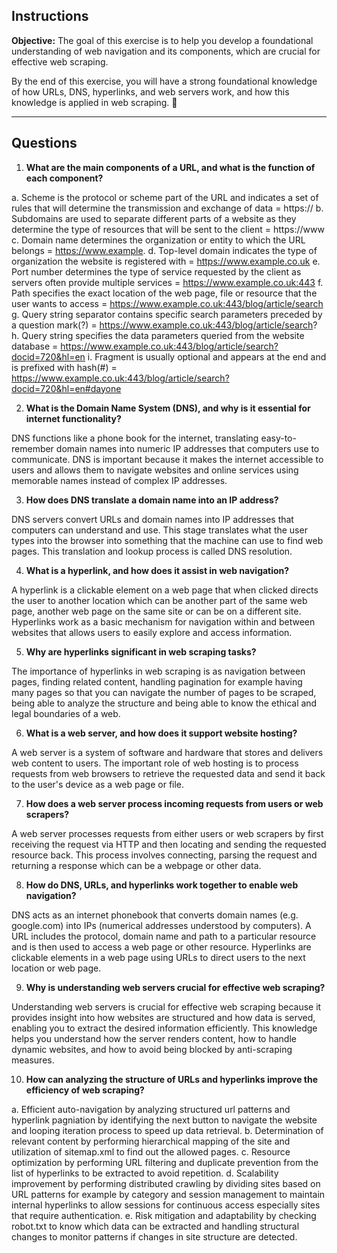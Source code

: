 ## **Instructions**  
**Objective:** The goal of this exercise is to help you develop a foundational understanding of web navigation and its components, which are crucial for effective web scraping.

By the end of this exercise, you will have a strong foundational knowledge of how URLs, DNS, hyperlinks, and web servers work, and how this knowledge is applied in web scraping. 🚀  

---

## **Questions**  
1. **What are the main components of a URL, and what is the function of each component?**  

a. Scheme is the protocol or scheme part of the URL and indicates a set of rules that will determine the transmission and exchange of data = https://
b. Subdomains are used to separate different parts of a website as they determine the type of resources that will be sent to the client = https://www
c. Domain name determines the organization or entity to which the URL belongs = https://www.example.
d. Top-level domain indicates the type of organization the website is registered with = https://www.example.co.uk
e. Port number determines the type of service requested by the client as servers often provide multiple services = https://www.example.co.uk:443
f. Path specifies the exact location of the web page, file or resource that the user wants to access = https://www.example.co.uk:443/blog/article/search
g. Query string separator contains specific search parameters preceded by a question mark(?) = https://www.example.co.uk:443/blog/article/search?
h. Query string specifies the data parameters queried from the website database = https://www.example.co.uk:443/blog/article/search?docid=720&hl=en
i. Fragment is usually optional and appears at the end and is prefixed with hash(#) = https://www.example.co.uk:443/blog/article/search?docid=720&hl=en#dayone

2. **What is the Domain Name System (DNS), and why is it essential for internet functionality?**  

DNS functions like a phone book for the internet, translating easy-to-remember domain names into numeric IP addresses that computers use to communicate. DNS is important because it makes the internet accessible to users and allows them to navigate websites and online services using memorable names instead of complex IP addresses.

3. **How does DNS translate a domain name into an IP address?**  

 DNS servers convert URLs and domain names into IP addresses that computers can understand and use. This stage translates what the user types into the browser into something that the machine can use to find web pages. This translation and lookup process is called DNS resolution.

4. **What is a hyperlink, and how does it assist in web navigation?**  

A hyperlink is a clickable element on a web page that when clicked directs the user to another location which can be another part of the same web page, another web page on the same site or can be on a different site. Hyperlinks work as a basic mechanism for navigation within and between websites that allows users to easily explore and access information.

5. **Why are hyperlinks significant in web scraping tasks?**  

The importance of hyperlinks in web scraping is as navigation between pages, finding related content, handling pagination for example having many pages so that you can navigate the number of pages to be scraped, being able to analyze the structure and being able to know the ethical and legal boundaries of a web.

6. **What is a web server, and how does it support website hosting?**  

A web server is a system of software and hardware that stores and delivers web content to users. The important role of web hosting is to process requests from web browsers to retrieve the requested data and send it back to the user's device as a web page or file.

7. **How does a web server process incoming requests from users or web scrapers?**  

A web server processes requests from either users or web scrapers by first receiving the request via HTTP and then locating and sending the requested resource back. This process involves connecting, parsing the request and returning a response which can be a webpage or other data.

8. **How do DNS, URLs, and hyperlinks work together to enable web navigation?**  

DNS acts as an internet phonebook that converts domain names (e.g. google.com) into IPs (numerical addresses understood by computers). A URL includes the protocol, domain name and path to a particular resource and is then used to access a web page or other resource. Hyperlinks are clickable elements in a web page using URLs to direct users to the next location or web page.

9. **Why is understanding web servers crucial for effective web scraping?**  

Understanding web servers is crucial for effective web scraping because it provides insight into how websites are structured and how data is served, enabling you to extract the desired information efficiently. This knowledge helps you understand how the server renders content, how to handle dynamic websites, and how to avoid being blocked by anti-scraping measures.

10. **How can analyzing the structure of URLs and hyperlinks improve the efficiency of web scraping?**  

a. Efficient auto-navigation by analyzing structured url patterns and hyperlink pagniation by identifying the next button to navigate the website and looping iteration process to speed up data retrieval.
b. Determination of relevant content by performing hierarchical mapping of the site and utilization of sitemap.xml to find out the allowed pages.
c. Resource optimization by performing URL filtering and duplicate prevention from the list of hyperlinks to be extracted to avoid repetition.
d. Scalability improvement by performing distributed crawling by dividing sites based on URL patterns for example by category and session management to maintain internal hyperlinks to allow sessions for continuous access especially sites that require authentication.
e. Risk mitigation and adaptability by checking robot.txt to know which data can be extracted and handling structural changes to monitor patterns if changes in site structure are detected.